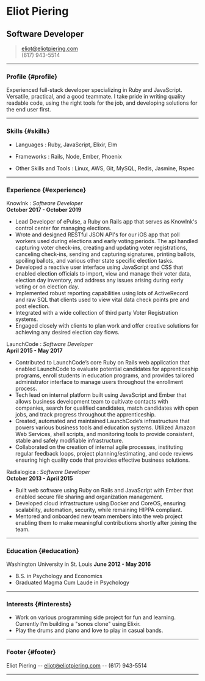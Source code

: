 # Eliot Piering
## Software Developer

<!-- > [Download PDF](resume.pdf)   -->
> [eliot@eliotpiering.com](eliot@eliotpiering.com)  
> (617) 943-5514

------

### Profile {#profile}

Experienced full-stack developer specializing in Ruby and JavaScript. Versatile, practical, and a good teammate. I take pride in writing quality readable code, using the right tools for the job, and developing solutions for the end user first.

------

### Skills {#skills}

* Languages
  : Ruby, JavaScript, Elixir, Elm

* Frameworks
  : Rails, Node, Ember, Phoenix

* Other Skills and Tools
  : Linux, AWS, Git, MySQL, Redis, Jasmine, Rspec

-------

### Experience {#experience}

KnowInk
: *Software Developer*  
  __October 2017 - October 2019__

* Lead Developer of ePulse, a Ruby on Rails app that serves as KnowInk's control center for managing elections.
* Wrote and designed RESTful JSON API's for our iOS app that poll workers used during elections and early voting periods. The api handled capturing voter check-ins, creating and updating voter registrations, canceling check-ins, sending and capturing signatures, printing ballots, spoiling ballots, and various other state specific election tasks.
* Developed a reactive user interface using JavaScript and CSS that enabled election officials to import, view and manage their voter data, election day inventory, and address any issues arising during early voting or on election day.
* Implemented robust reporting capabilities using lots of ActiveRecord and raw SQL that clients used to view vital data check points pre and post election.
* Integrated with a wide collection of third party Voter Registration systems.
* Engaged closely with clients to plan work and offer creative solutions for achieving any desired election day flows.

LaunchCode
: *Software Developer*  
  __April 2015 - May 2017__

* Contributed to LaunchCode’s core Ruby on Rails web application that enabled LaunchCode to evaluate potential candidates for apprenticeship programs, enroll students in education programs, and provides tailored administrator interface to manage users throughout the enrollment process.
* Tech lead on internal platform built using JavaScript and Ember that allows business development team to cultivate contacts with companies, search for qualified candidates, match candidates with open jobs, and track progress throughout the apprenticeship.
* Created, automated and maintained LaunchCode’s infrastructure that powers various business tools and education systems. Utilized Amazon Web Services, shell scripts, and monitoring tools to provide consistent, stable and safely modifiable infrastructure.
* Collaborated on the creation of internal agile processes, instituting regular feedback loops, project planning/estimating, and code reviews ensuring high quality code that provides effective business solutions.


Radialogica
: *Software Developer*  
  __October 2013 - April 2015__

* Built web software using Ruby on Rails and JavaScript with Ember that enabled secure file sharing and organization management.
* Developed cloud infrastructure using Docker and CoreOS, ensuring scalability, automation, security, while remaining HIPPA compliant.
* Mentored and onboarded new team members into the web project enabling them to make meaningful contributions shortly after joining the team.

------


### Education {#education}

Washington University in St. Louis
__June 2012 - May 2016__

* B.S. in Psychology and Economics
* Graduated Magma Cum Laude in Psychology

------

### Interests {#interests}
* Work on various programming side project for fun and learning. Currently I’m building a "sonos clone" using Elixir.
* Play the drums and piano and love to play in casual bands.

------


### Footer {#footer}

Eliot Piering -- [eliot@eliotpiering.com](eliot@eliotpiering.com) -- (617) 943-5514

------
